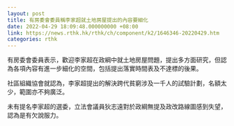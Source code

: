 ```yaml
---
layout: post
title: 有房委會委員稱李家超就土地房屋提出的內容要細化
date: 2022-04-29 18:09:48.000000000 +08:00
link: https://news.rthk.hk/rthk/ch/component/k2/1646346-20220429.htm
categories: rthk
---
```


有房委會委員表示，歡迎李家超在政綱中就土地房屋問題，提出多方面研究，但認為各項內容有進一步細化的空間，包括提出落實時間表及不達標的後果。

社區組織協會就認為，李家超提出的解決跨代貧窮涉及一千人的試驗計劃，名額太少，範圍亦不夠廣泛。

未有提名李家超的選委，立法會議員狄志遠對於政綱無提及政改路線圖感到失望，認為是有欠說服力。
